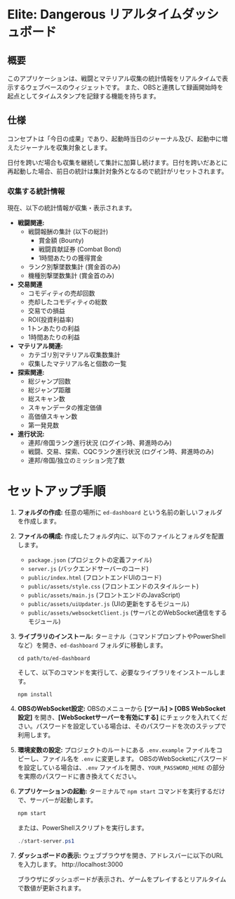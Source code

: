 # Elite: Dangerous リアルタイムダッシュボード

## 概要
このアプリケーションは、戦闘とマテリアル収集の統計情報をリアルタイムで表示するウェブベースのウィジェットです。
また、OBSと連携して録画開始時を起点としてタイムスタンプを記録する機能を持ちます。

## 仕様
コンセプトは「今日の成果」であり、起動時当日のジャーナル及び、起動中に増えたジャーナルを収集対象とします。

日付を跨いだ場合も収集を継続して集計に加算し続けます。日付を跨いだあとに再起動した場合、前日の統計は集計対象外となるので統計がリセットされます。

### 収集する統計情報
現在、以下の統計情報が収集・表示されます。

- **戦闘関連:**
  - 戦闘報酬の集計 (以下の総計)
    - 賞金額 (Bounty)
    - 戦闘貢献証券 (Combat Bond)
    - 1時間あたりの獲得賞金
  - ランク別撃墜数集計 (賞金首のみ)
  - 機種別撃墜数集計 (賞金首のみ)
- **交易関連**
  - コモディティの売却回数
  - 売却したコモディティの総数
  - 交易での損益
  - ROI(投資利益率)
  - 1トンあたりの利益
  - 1時間あたりの利益
- **マテリアル関連:**
  - カテゴリ別マテリアル収集数集計
  - 収集したマテリアル名と個数の一覧
- **探索関連:**
  - 総ジャンプ回数
  - 総ジャンプ距離
  - 総スキャン数
  - スキャンデータの推定価値
  - 高価値スキャン数
  - 第一発見数
- **進行状況:**
  - 連邦/帝国ランク進行状況 (ログイン時、昇進時のみ)
  - 戦闘、交易、探索、CQCランク進行状況 (ログイン時、昇進時のみ)
  - 連邦/帝国/独立のミッション完了数


# セットアップ手順

1. **フォルダの作成:**
   任意の場所に `ed-dashboard` という名前の新しいフォルダを作成します。

2. **ファイルの構成:**
   作成したフォルダ内に、以下のファイルとフォルダを配置します。
   - `package.json` (プロジェクトの定義ファイル)
   - `server.js` (バックエンドサーバーのコード)
   - `public/index.html` (フロントエンドUIのコード)
   - `public/assets/style.css` (フロントエンドのスタイルシート)
   - `public/assets/main.js` (フロントエンドのJavaScript)
   - `public/assets/uiUpdater.js` (UIの更新をするモジュール)
   - `public/assets/websocketClient.js` (サーバとのWebSocket通信をするモジュール)

3. **ライブラリのインストール:**
   ターミナル（コマンドプロンプトやPowerShellなど）を開き、`ed-dashboard` フォルダに移動します。
   
   `cd path/to/ed-dashboard`

   そして、以下のコマンドを実行して、必要なライブラリをインストールします。

   `npm install`

4.  **OBSのWebSocket設定:**
    OBSのメニューから **[ツール] > [OBS WebSocket 設定]** を開き、**[WebSocketサーバーを有効にする]** にチェックを入れてください。パスワードを設定している場合は、そのパスワードを次のステップで利用します。

5.  **環境変数の設定:**
    プロジェクトのルートにある `.env.example` ファイルをコピーし、ファイル名を `.env` に変更します。
    OBSのWebSocketにパスワードを設定している場合は、`.env` ファイルを開き、`YOUR_PASSWORD_HERE` の部分を実際のパスワードに書き換えてください。

6.  **アプリケーションの起動:**
    ターミナルで `npm start` コマンドを実行するだけで、サーバーが起動します。
    ```bash
    npm start
    ```
    または、PowerShellスクリプトを実行します。
    ```powershell
    ./start-server.ps1
    ```

7. **ダッシュボードの表示:**
   ウェブブラウザを開き、アドレスバーに以下のURLを入力します。
   http://localhost:3000

   ブラウザにダッシュボードが表示され、ゲームをプレイするとリアルタイムで数値が更新されます。
